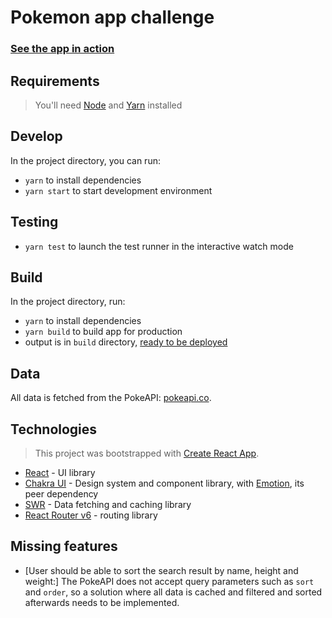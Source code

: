 # Pokemon app challenge

### [See the app in action](https://pokemon-app-challenge.netlify.app/)

## Requirements

> You'll need [Node](https://nodejs.org/en/) and
> [Yarn](https://classic.yarnpkg.com/en/) installed

## Develop

In the project directory, you can run:

- `yarn` to install dependencies
- `yarn start` to start development environment

## Testing

- `yarn test` to launch the test runner in the interactive watch mode

## Build

In the project directory, run:

- `yarn` to install dependencies
- `yarn build` to build app for production
- output is in `build` directory,
  [ready to be deployed](https://create-react-app.dev/docs/deployment/)

## Data

All data is fetched from the PokeAPI:
[pokeapi.co](https://pokeapi.co/).

## Technologies

> This project was bootstrapped with
> [Create React App](https://github.com/facebook/create-react-app).

- [React](https://reactjs.org/) - UI library
- [Chakra UI](https://chakra-ui.com/) - Design system and component library,
  with [Emotion](https://emotion.sh), its peer dependency
- [SWR](https://swr.now.sh/) - Data fetching and caching library
- [React Router v6](https://github.com/ReactTraining/react-router/blob/f59ee5488bc343cf3c957b7e0cc395ef5eb572d2/docs/installation/getting-started.md) -
  routing library

## Missing features

- [User should be able to sort the search result by name, height and weight:] The PokeAPI does not accept query parameters such as `sort` and `order`, so a solution where all data is cached and filtered and sorted afterwards needs to be implemented.
